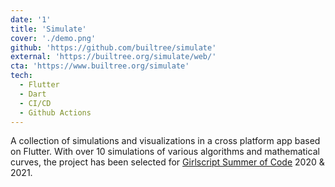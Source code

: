 ```yaml
---
date: '1'
title: 'Simulate'
cover: './demo.png'
github: 'https://github.com/builtree/simulate'
external: 'https://builtree.org/simulate/web/'
cta: 'https://www.builtree.org/simulate'
tech:
  - Flutter
  - Dart
  - CI/CD
  - Github Actions
---
```


A collection of simulations and visualizations in a cross platform app based on Flutter. With over 10 simulations of various algorithms and mathematical curves, the project has been selected for <a href="https://gssoc.girlscript.tech/" target="_blank">Girlscript Summer of Code</a> 2020 & 2021.
